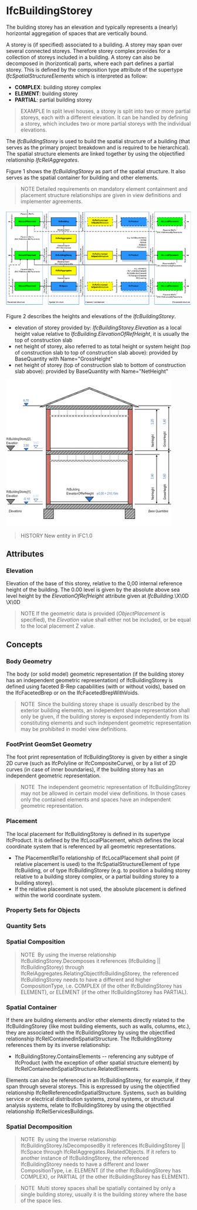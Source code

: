 # IfcBuildingStorey

The building storey has an elevation and typically represents a (nearly) horizontal aggregation of spaces that are vertically bound.

A storey is (if specified) associated to a building. A storey may span over several connected storeys. Therefore storey complex provides for a collection of storeys included in a building. A storey can also be decomposed in (horizontical) parts, where each part defines a partial storey. This is defined by the composition type attribute of the supertype _IfcSpatialStructureElements_ which is interpreted as follow:

* **COMPLEX**: building storey complex
* **ELEMENT**: building storey
* **PARTIAL**: partial building storey

> EXAMPLE  In split level houses, a storey is split into two or more partial storeys, each with a different elevation. It can be handled by defining a storey, which includes two or more partial storeys with the individual elevations.

The _IfcBuildingStorey_ is used to build the spatial structure of a building (that serves as the primary project breakdown and is required to be hierarchical). The spatial structure elements are linked together by using the objectified relationship _IfcRelAggregates_.

Figure 1 shows the _IfcBuildingStorey_ as part of the spatial structure. It also serves as the spatial container for building and other elements.

> NOTE  Detailed requirements on mandatory element containment and placement structure relationships are given in view definitions and implementer agreements.

![IfcBuildingStorey as part of a spatial structure](../../../../figures/ifcbuildingstorey-spatialstructure.png "Figure 1 &mdash; Building storey composition")

Figure 2 describes the heights and elevations of the _IfcBuildingStorey_.

* elevation of storey provided by: _IfcBuildingStorey.Elevation_ as a local height value relative to _IfcBuilding.ElevationOfRefHeight_, it is usually the top of construction slab
* net height of storey, also referred to as total height or system height (top of construction slab to top of construction slab above): provided by BaseQuantity with Name="GrossHeight"
* net height of storey (top of construction slab to bottom of construction slab above): provided by BaseQuantity with Name="NetHeight"

![space heights](../../../../figures/ifcbuildingstorey_heights.png "Figure 2 &mdash; Building storey elevations")

> HISTORY  New entity in IFC1.0

## Attributes

### Elevation
Elevation of the base of this storey, relative to the 0,00 internal reference height of the building. The 0.00 level is given by the absolute above sea level height by the _ElevationOfRefHeight_ attribute given at _IfcBuilding_.\X\0D
\X\0D
> NOTE  If the geometric data is provided (_ObjectPlacement_ is specified), the _Elevation_ value shall either not be included, or be equal to the local placement Z value.

## Concepts

### Body Geometry

The body (or solid model) geometric representation (if the
building storey has an independent geometric representation) of
IfcBuildingStorey is defined using faceted B-Rep
capabilities (with or without voids), based on the
IfcFacetedBrep or on the
IfcFacetedBrepWithVoids.



> NOTE  Since the building storey shape is usually described by the
>  exterior building elements, an independent shape representation
> shall only be given, if the building storey is exposed
> independently from its constituting elements and such independent geometric representation may be prohibited in model view definitions.


### FootPrint GeomSet Geometry

The foot print representation of IfcBuildingStorey is
given by either a single 2D curve (such as IfcPolyline or
IfcCompositeCurve), or by a list of 2D curves (in case of
inner boundaries), if the building storey has an independent
geometric representation.



> NOTE  The independent geometric representation of IfcBuildingStorey may not be allowed in certain model view definitions. In those cases only the contained elements and spaces have an independent geometric representation.


### Placement

The local placement for IfcBuildingStorey is defined in
its supertype IfcProduct. It is defined by the
IfcLocalPlacement, which defines the local coordinate
system that is referenced by all geometric representations.


* The PlacementRelTo relationship of
IfcLocalPlacement shall point (if relative placement is
used) to the IfcSpatialStructureElement of type
IfcBuilding, or of type IfcBuildingStorey (e.g. to
position a building storey relative to a building storey complex,
or a partial building storey to a building storey).
* If the relative placement is not used, the absolute placement
is defined within the world coordinate system.



### Property Sets for Objects


### Quantity Sets


### Spatial Composition


> NOTE  By using the inverse relationship IfcBuildingStorey.Decomposes it references
> (IfcBuilding || IfcBuildingStorey) through
> IfcRelAggregates.RelatingObjectIfcBuildingStorey, the referenced
> IfcBuildingStorey needs to have a different and higher
>  CompositionType, i.e. COMPLEX (if the other IfcBuildingStorey has ELEMENT), or ELEMENT (if the other
>  IfcBuildingStorey has PARTIAL).


### Spatial Container

If there are building elements and/or other elements directly
related to the IfcBuildingStorey (like most building
elements, such as walls, columns, etc.), they are associated with
the IfcBuildingStorey by using the objectified
relationship IfcRelContainedInSpatialStructure. The
IfcBuildingStorey references them by its inverse
relationship:


* IfcBuildingStorey.ContainsElements -- referencing any
subtype of IfcProduct (with the exception of other spatial
structure element) by
IfcRelContainedInSpatialStructure.RelatedElements.


Elements can also be referenced in an
IfcBuildingStorey, for example, if they span through several
storeys. This is expressed by using the objectified relationship
IfcRelReferencedInSpatialStructure. Systems, such as
building service or electrical distribution systems, zonal
systems, or structural analysis systems, relate to
IfcBuildingStorey by using the objectified relationship
IfcRelServicesBuildings.



### Spatial Decomposition


> NOTE  By using the inverse relationship IfcBuildingStorey.IsDecomposedBy it references
> IfcBuildingStorey || IfcSpace through
> IfcRelAggregates.RelatedObjects. If it refers to another
> instance of IfcBuildingStorey, the referenced
> IfcBuildingStorey needs to have a different and lower
> CompositionType, i.e. ELEMENT (if the other
> IfcBuildingStorey has COMPLEX), or PARTIAL (if the other
> IfcBuildingStorey has ELEMENT).



> NOTE  Multi storey spaces shall be spatially contained by only a single building storey, usually it is the building storey where the base of the space lies.


